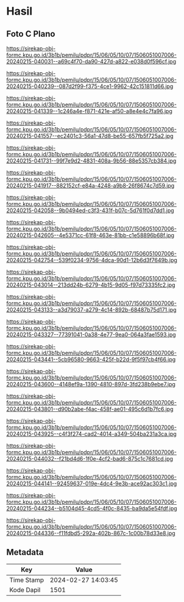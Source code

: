 # Hasil

## Foto C Plano

https://sirekap-obj-formc.kpu.go.id/3b1b/pemilu/pdpr/15/06/05/10/07/1506051007006-20240215-040031--a69c4f70-da90-427d-a822-e038d0f596cf.jpg

https://sirekap-obj-formc.kpu.go.id/3b1b/pemilu/pdpr/15/06/05/10/07/1506051007006-20240215-040239--087d2f99-f375-4ce1-9962-42c151811d66.jpg

https://sirekap-obj-formc.kpu.go.id/3b1b/pemilu/pdpr/15/06/05/10/07/1506051007006-20240215-041339--1c246a4e-f871-421e-af50-a8e4e4c7fa96.jpg

https://sirekap-obj-formc.kpu.go.id/3b1b/pemilu/pdpr/15/06/05/10/07/1506051007006-20240215-041557--ec2401c3-56a1-47d8-be55-657fb5f725a2.jpg

https://sirekap-obj-formc.kpu.go.id/3b1b/pemilu/pdpr/15/06/05/10/07/1506051007006-20240215-041731--99f7e9d2-4831-408a-9b56-88e5357cb384.jpg

https://sirekap-obj-formc.kpu.go.id/3b1b/pemilu/pdpr/15/06/05/10/07/1506051007006-20240215-041917--882152cf-e84a-4248-a9b8-26f8674c7d59.jpg

https://sirekap-obj-formc.kpu.go.id/3b1b/pemilu/pdpr/15/06/05/10/07/1506051007006-20240215-042058--9b0494ed-c3f3-431f-b07c-5d761f0d7dd1.jpg

https://sirekap-obj-formc.kpu.go.id/3b1b/pemilu/pdpr/15/06/05/10/07/1506051007006-20240215-042605--4e5371cc-61f8-463e-81bb-c1e58896b68f.jpg

https://sirekap-obj-formc.kpu.go.id/3b1b/pemilu/pdpr/15/06/05/10/07/1506051007006-20240215-042754--539f0234-9756-4dca-90d1-12b6d3f7649b.jpg

https://sirekap-obj-formc.kpu.go.id/3b1b/pemilu/pdpr/15/06/05/10/07/1506051007006-20240215-043014--213dd24b-6279-4b15-9d05-f97d73335fc2.jpg

https://sirekap-obj-formc.kpu.go.id/3b1b/pemilu/pdpr/15/06/05/10/07/1506051007006-20240215-043133--a3d79037-a279-4c14-892b-68487b75d171.jpg

https://sirekap-obj-formc.kpu.go.id/3b1b/pemilu/pdpr/15/06/05/10/07/1506051007006-20240215-043327--77391041-0a38-4e77-9ea0-064a3fae1593.jpg

https://sirekap-obj-formc.kpu.go.id/3b1b/pemilu/pdpr/15/06/05/10/07/1506051007006-20240215-043441--5cb96580-9663-425f-b22d-9f5f97cb4f66.jpg

https://sirekap-obj-formc.kpu.go.id/3b1b/pemilu/pdpr/15/06/05/10/07/1506051007006-20240215-043600--4148ef9a-1390-4810-897d-3fd238b9ebe7.jpg

https://sirekap-obj-formc.kpu.go.id/3b1b/pemilu/pdpr/15/06/05/10/07/1506051007006-20240215-043801--d90b2abe-f4ac-458f-ae01-495c6d1b7fc6.jpg

https://sirekap-obj-formc.kpu.go.id/3b1b/pemilu/pdpr/15/06/05/10/07/1506051007006-20240215-043925--c4f3f274-cad2-4014-a349-504ba231a3ca.jpg

https://sirekap-obj-formc.kpu.go.id/3b1b/pemilu/pdpr/15/06/05/10/07/1506051007006-20240215-044032--f21bd4d6-1f0e-4cf2-bad6-875c1c7681cd.jpg

https://sirekap-obj-formc.kpu.go.id/3b1b/pemilu/pdpr/15/06/05/10/07/1506051007006-20240215-044141--92459637-019e-4dc4-9e3b-ace92ac303c1.jpg

https://sirekap-obj-formc.kpu.go.id/3b1b/pemilu/pdpr/15/06/05/10/07/1506051007006-20240215-044234--b5104d45-4cd5-4f0c-8435-ba9da5e54fdf.jpg

https://sirekap-obj-formc.kpu.go.id/3b1b/pemilu/pdpr/15/06/05/10/07/1506051007006-20240215-044336--f11fdbd5-292a-402b-867c-1c00b78d33e8.jpg


## Metadata

| Key        | Value               |
| ---------- | ------------------- |
| Time Stamp | 2024-02-27 14:03:45 |
| Kode Dapil | 1501                |



